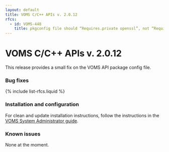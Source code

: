 ```yaml
---
layout: default
title: VOMS C/C++ APIs v. 2.0.12
rfcs:
  - id: VOMS-448
    title: pkgconfig file should “Requires.private openssl”, not “Requires”
---
```


# VOMS C/C++ APIs v. 2.0.12

This release provides a small fix on the VOMS API package config file.

### Bug fixes

{% include list-rfcs.liquid %}

### Installation and configuration

For clean and update installation instructions, follow the instructions in the [VOMS System Administrator guide]({{site.baseurl}}/documentation/sysadmin-guide).

### Known issues

None at the moment.
